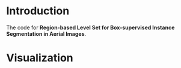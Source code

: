 # Introduction
The code for **Region-based Level Set for Box-supervised Instance Segmentation in Aerial Images**.

# Visualization



